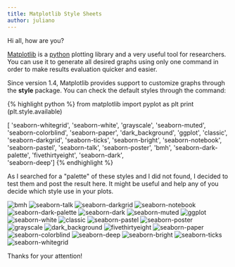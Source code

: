 ```yaml
---
title: Matplotlib Style Sheets
author: juliano
---
```


Hi all, how are you?

[Matplotlib](http://matplotlib.org/) is a [python](http://python.org/) plotting library and a very useful tool for researchers. You can use it to generate all desired graphs using only one command in order to make results evaluation quicker and easier.

Since version 1.4, Matplotlib provides support to customize graphs through the **style** package.  You can check the default styles through the command:

{% highlight python %}
from matplotlib import pyplot as plt
print (plt.style.available)

[ 'seaborn-whitegrid', 
  'seaborn-white', 
  'grayscale', 
  'seaborn-muted', 
  'seaborn-colorblind', 
  'seaborn-paper', 
  'dark_background', 
  'ggplot', 'classic', 
  'seaborn-darkgrid', 
  'seaborn-ticks', 
  'seaborn-bright', 
  'seaborn-notebook', 
  'seaborn-pastel', 
  'seaborn-talk', 
  'seaborn-poster', 
  'bmh', 
  'seaborn-dark-palette', 
  'fivethirtyeight', 
  'seaborn-dark',  
  'seaborn-deep']
{% endhighlight %}

As I searched for a "palette" of these styles and I did not found, I decided to test them and post the result here. It might be useful and help any of you decide which style use in your plots.

![bmh](/assets/matplotlib/name_bmh.png)
![seaborn-talk](/assets/matplotlib/name_seaborn-talk.png)
![seaborn-darkgrid](/assets/matplotlib/name_seaborn-darkgrid.png)
![seaborn-notebook](/assets/matplotlib/name_seaborn-notebook.png)
![seaborn-dark-palette](/assets/matplotlib/name_seaborn-dark-palette.png)
![seaborn-dark](/assets/matplotlib/name_seaborn-dark.png)
![seaborn-muted](/assets/matplotlib/name_seaborn-muted.png)
![ggplot](/assets/matplotlib/name_ggplot.png)
![seaborn-white](/assets/matplotlib/name_seaborn-white.png)
![classic](/assets/matplotlib/name_classic.png)
![seaborn-pastel](/assets/matplotlib/name_seaborn-pastel.png)
![seaborn-poster](/assets/matplotlib/name_seaborn-poster.png)
![grayscale](/assets/matplotlib/name_grayscale.png)
![dark_background](/assets/matplotlib/name_dark_background.png)
![fivethirtyeight](/assets/matplotlib/name_fivethirtyeight.png)
![seaborn-paper](/assets/matplotlib/name_seaborn-paper.png)
![seaborn-colorblind](/assets/matplotlib/name_seaborn-colorblind.png)
![seaborn-deep](/assets/matplotlib/name_seaborn-deep.png)
![seaborn-bright](/assets/matplotlib/name_seaborn-bright.png)
![seaborn-ticks](/assets/matplotlib/name_seaborn-ticks.png)
![seaborn-whitegrid](/assets/matplotlib/name_seaborn-whitegrid.png)


Thanks for your attention!

